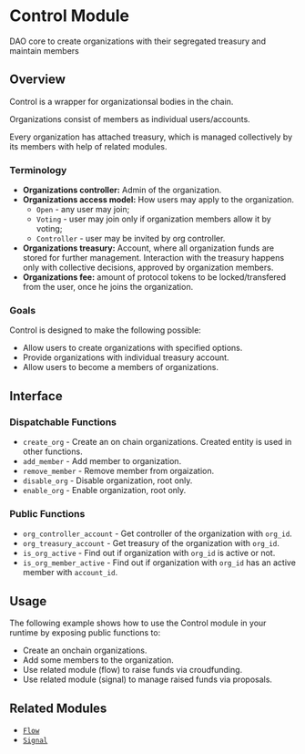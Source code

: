 # Control Module

DAO core to create organizations with their segregated treasury and maintain members

## Overview

Control is a wrapper for organizationsal bodies in the chain.

Organizations consist of members as individual users/accounts.

Every organization has attached treasury, which is managed collectively by its members with help of related modules.


### Terminology

* **Organizations controller:** Admin of the organization.
* **Organizations access model:** How users may apply to the organization.
	* `Open` - any user may join;
	* `Voting` - user may join only if organization members allow it by voting;
	* `Controller` - user may be invited by org controller.
* **Organizations treasury:** Account, where all organization funds are stored for further management.
Interaction with the treasury happens only with collective decisions, approved by organization members.
* **Organizations fee:** amount of protocol tokens to be locked/transfered from the user, once he joins the organization.

### Goals

Control is designed to make the following possible:

* Allow users to create organizations with specified options.
* Provide organizations with individual treasury account.
* Allow users to become a members of organizations.

## Interface

### Dispatchable Functions

* `create_org` - Create an on chain organizations. Created entity is used in other functions.
* `add_member` - Add member to organization.
* `remove_member` - Remove member from orgaization.
* `disable_org` - Disable organization, root only.
* `enable_org` - Enable organization, root only.

### Public Functions

* `org_controller_account` - Get controller of the organization with `org_id`.
* `org_treasury_account` - Get treasury of the organization with `org_id`.
* `is_org_active` - Find out if organization with `org_id` is active or not.
* `is_org_member_active` - Find out if organization with `org_id` has an active member with `account_id`.

## Usage

The following example shows how to use the Control module in your runtime by exposing public functions to:

* Create an onchain organizations.
* Add some members to the organization.
* Use related module (flow) to raise funds via croudfunding.
* Use related module (signal) to manage raised funds via proposals.


## Related Modules

* [`Flow`](../flow)
* [`Signal`](../signal)
